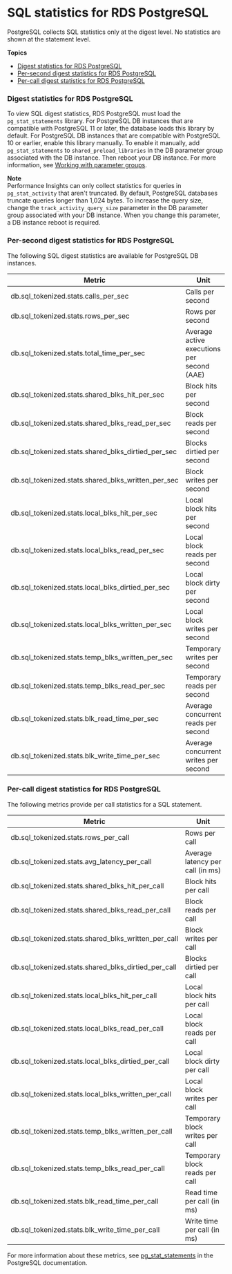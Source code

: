 # SQL statistics for RDS PostgreSQL<a name="USER_PerfInsights.UsingDashboard.AnalyzeDBLoad.AdditionalMetrics.PostgreSQL"></a>

PostgreSQL collects SQL statistics only at the digest level\. No statistics are shown at the statement level\.

**Topics**
+ [Digest statistics for RDS PostgreSQL](#USER_PerfInsights.UsingDashboard.AnalyzeDBLoad.AdditionalMetrics.PostgreSQL.digest)
+ [Per\-second digest statistics for RDS PostgreSQL](#USER_PerfInsights.UsingDashboard.AnalyzeDBLoad.AdditionalMetrics.PostgreSQL.per-second)
+ [Per\-call digest statistics for RDS PostgreSQL](#USER_PerfInsights.UsingDashboard.AnalyzeDBLoad.AdditionalMetrics.PostgreSQL.per-call)

### Digest statistics for RDS PostgreSQL<a name="USER_PerfInsights.UsingDashboard.AnalyzeDBLoad.AdditionalMetrics.PostgreSQL.digest"></a>

To view SQL digest statistics, RDS PostgreSQL must load the `pg_stat_statements` library\. For PostgreSQL DB instances that are compatible with PostgreSQL 11 or later, the database loads this library by default\. For PostgreSQL DB instances that are compatible with PostgreSQL 10 or earlier, enable this library manually\. To enable it manually, add `pg_stat_statements` to `shared_preload_libraries` in the DB parameter group associated with the DB instance\. Then reboot your DB instance\. For more information, see [Working with parameter groups](USER_WorkingWithParamGroups.md)\.

**Note**  
Performance Insights can only collect statistics for queries in `pg_stat_activity` that aren't truncated\. By default, PostgreSQL databases truncate queries longer than 1,024 bytes\. To increase the query size, change the `track_activity_query_size` parameter in the DB parameter group associated with your DB instance\. When you change this parameter, a DB instance reboot is required\.

### Per\-second digest statistics for RDS PostgreSQL<a name="USER_PerfInsights.UsingDashboard.AnalyzeDBLoad.AdditionalMetrics.PostgreSQL.per-second"></a>

The following SQL digest statistics are available for PostgreSQL DB instances\.


| Metric | Unit | 
| --- | --- | 
| db\.sql\_tokenized\.stats\.calls\_per\_sec | Calls per second | 
| db\.sql\_tokenized\.stats\.rows\_per\_sec | Rows per second | 
| db\.sql\_tokenized\.stats\.total\_time\_per\_sec | Average active executions per second \(AAE\) | 
| db\.sql\_tokenized\.stats\.shared\_blks\_hit\_per\_sec | Block hits per second | 
| db\.sql\_tokenized\.stats\.shared\_blks\_read\_per\_sec | Block reads per second | 
| db\.sql\_tokenized\.stats\.shared\_blks\_dirtied\_per\_sec | Blocks dirtied per second | 
| db\.sql\_tokenized\.stats\.shared\_blks\_written\_per\_sec | Block writes per second | 
| db\.sql\_tokenized\.stats\.local\_blks\_hit\_per\_sec | Local block hits per second | 
| db\.sql\_tokenized\.stats\.local\_blks\_read\_per\_sec | Local block reads per second | 
| db\.sql\_tokenized\.stats\.local\_blks\_dirtied\_per\_sec | Local block dirty per second | 
| db\.sql\_tokenized\.stats\.local\_blks\_written\_per\_sec | Local block writes per second | 
| db\.sql\_tokenized\.stats\.temp\_blks\_written\_per\_sec | Temporary writes per second | 
| db\.sql\_tokenized\.stats\.temp\_blks\_read\_per\_sec | Temporary reads per second | 
| db\.sql\_tokenized\.stats\.blk\_read\_time\_per\_sec | Average concurrent reads per second | 
| db\.sql\_tokenized\.stats\.blk\_write\_time\_per\_sec | Average concurrent writes per second | 

### Per\-call digest statistics for RDS PostgreSQL<a name="USER_PerfInsights.UsingDashboard.AnalyzeDBLoad.AdditionalMetrics.PostgreSQL.per-call"></a>

The following metrics provide per call statistics for a SQL statement\.


| Metric | Unit | 
| --- | --- | 
| db\.sql\_tokenized\.stats\.rows\_per\_call | Rows per call | 
| db\.sql\_tokenized\.stats\.avg\_latency\_per\_call | Average latency per call \(in ms\) | 
| db\.sql\_tokenized\.stats\.shared\_blks\_hit\_per\_call | Block hits per call | 
| db\.sql\_tokenized\.stats\.shared\_blks\_read\_per\_call | Block reads per call | 
| db\.sql\_tokenized\.stats\.shared\_blks\_written\_per\_call | Block writes per call | 
| db\.sql\_tokenized\.stats\.shared\_blks\_dirtied\_per\_call | Blocks dirtied per call | 
| db\.sql\_tokenized\.stats\.local\_blks\_hit\_per\_call | Local block hits per call | 
| db\.sql\_tokenized\.stats\.local\_blks\_read\_per\_call | Local block reads per call | 
| db\.sql\_tokenized\.stats\.local\_blks\_dirtied\_per\_call | Local block dirty per call | 
| db\.sql\_tokenized\.stats\.local\_blks\_written\_per\_call | Local block writes per call | 
| db\.sql\_tokenized\.stats\.temp\_blks\_written\_per\_call | Temporary block writes per call | 
| db\.sql\_tokenized\.stats\.temp\_blks\_read\_per\_call | Temporary block reads per call | 
| db\.sql\_tokenized\.stats\.blk\_read\_time\_per\_call | Read time per call \(in ms\) | 
| db\.sql\_tokenized\.stats\.blk\_write\_time\_per\_call | Write time per call \(in ms\) | 

For more information about these metrics, see [pg\_stat\_statements](https://www.postgresql.org/docs/10/pgstatstatements.html) in the PostgreSQL documentation\.